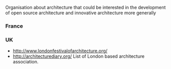 Organisation about architecture that could be interested in the development of open source architecture and innovative architecture more generally

### France 


### UK 

* http://www.londonfestivalofarchitecture.org/
* http://architecturediary.org/ List of London based architecture association.
